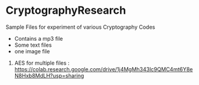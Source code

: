 # CryptographyResearch
Sample Files for experiment of various Cryptography Codes
- Contains a mp3 file
- Some text files
- one image file

1. AES for multiple files : 
https://colab.research.google.com/drive/1j4MgMh343lc9QMC4mt6Y8eN8Hxb8MdLH?usp=sharing
